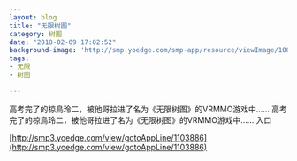 ```yaml
---
layout: blog
title: "无限树图"
category: 树图
date: "2018-02-09 17:02:52"
background-image: 'http://smp.yoedge.com/smp-app/resource/viewImage/1002932appline.png'
tags:
- 无限
- 树图

---
```

高考完了的椋鳥玲二，被他哥拉进了名为《无限树图》的VRMMO游戏中……
高考完了的椋鳥玲二，被他哥拉进了名为《无限树图》的VRMMO游戏中……
入口

[http://smp3.yoedge.com/view/gotoAppLine/1103886](http://smp3.yoedge.com/view/gotoAppLine/1103886)

        
